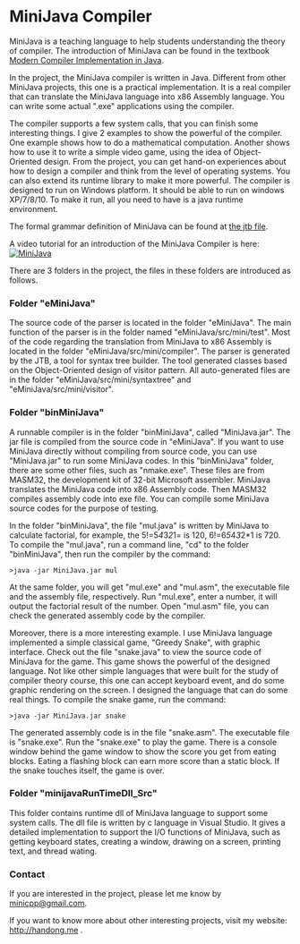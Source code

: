 # MiniJava Compiler

MiniJava is a teaching language to help students understanding the theory of compiler.
The introduction of MiniJava can be found in the textbook
[Modern Compiler Implementation in Java](https://www.cs.princeton.edu/~appel/modern/java/).

In the project, the MiniJava compiler is written in Java.
Different from other MiniJava projects, this one is a practical implementation.
It is a real compiler that can translate the MiniJava language into x86 Assembly language.
You can write some actual ".exe" applications using the compiler.

The compiler supports a few system calls, that you can finish some interesting things.
I give 2 examples to show the powerful of the compiler.
One example shows how to do a mathematical computation.
Another shows how to use it to write a simple video game, using the idea of Object-Oriented design.
From the project, you can get hand-on experiences about how to design a compiler and think from the level of operating systems.
You can also extend its runtime library to make it more powerful.
The compiler is designed to run on Windows platform.
It should be able to run on windows XP/7/8/10.
To make it run, all you need to have is a java runtime environment.


The formal grammar definition of MiniJava can be found at 
[the jtb file](eMiniJava/src/mini/minijava.jtb).

A video tutorial for an introduction of the MiniJava Compiler is here:
[![MiniJava](https://img.youtube.com/vi/N1sFl5zKNCE/0.jpg)](https://youtu.be/N1sFl5zKNCE)

There are 3 folders in the project, the files in these folders are introduced as follows.
### Folder "eMiniJava"
The source code of the parser is located in the folder "eMiniJava".
The main function of the parser is in the folder named "eMiniJava/src/mini/test".
Most of the code regarding the translation from MiniJava to x86 Assembly is located in the folder
"eMiniJava/src/mini/compiler".
The parser is generated by the JTB, a tool for syntax tree builder.
The tool generated classes based on the Object-Oriented design of visitor pattern.
All auto-generated files are in the folder "eMiniJava/src/mini/syntaxtree" and "eMiniJava/src/mini/visitor".

### Folder "binMiniJava"
A runnable compiler is in the folder "binMiniJava", called "MiniJava.jar". The jar file is compiled from the source code in "eMiniJava". If you want to use MiniJava directly without compiling from source code, you can use "MiniJava.jar" to run some MiniJava codes.
In this "binMiniJava" folder, there are some other files, such as "nmake.exe". These files are from MASM32, the development kit of 32-bit Microsoft assembler. MiniJava translates the MiniJava code into x86 Assembly code. Then MASM32 compiles assembly code into exe file.
You can compile some MiniJava source codes for the purpose of testing.

In the folder "binMiniJava", the file "mul.java" is written by MiniJava to calculate factorial, for example, the 5!=5*4*3*2*1= is 120, 6!=6*5*4*3*2*1 is 720. To compile the "mul.java", run a command line, "cd" to the folder "binMiniJava", then run the compiler by the command:
```
>java -jar MiniJava.jar mul
```
At the same folder, you will get "mul.exe" and "mul.asm", the executable file and the assembly file, respectively.
Run "mul.exe", enter a number, it will output the factorial result of the number.
Open "mul.asm" file, you can check the generated assembly code by the compiler.

Moreover, there is a more interesting example. I use MiniJava language implemented a simple classical game, "Greedy Snake",
with graphic interface.
Check out the file "snake.java" to view the source code of MiniJava for the game. This game shows the powerful of the designed language. Not like other simple languages that were built for the study of compiler theory course, this one can accept keyboard event, and do some graphic rendering on the screen. I designed the language that can do some real things. To compile the snake game, run the command:
```
>java -jar MiniJava.jar snake
```
The generated assembly code is in the file "snake.asm".
The executable file is "snake.exe".
Run the "snake.exe" to play the game. There is a console window behind the game window to show the score you get from eating blocks.
Eating a flashing block can earn more score than a static block. If the snake touches itself, the game is over.

### Folder "minijavaRunTimeDll_Src"
This folder contains runtime dll of MiniJava language to support some system calls. The dll file is written by c language in Visual Studio. It gives a detailed implementation to support the I/O functions of MiniJava, such as getting keyboard states, creating a window, drawing on a screen, printing text, and thread wating.

### Contact
If you are interested in the project, please let me know by minicpp@gmail.com.

If you want to know more about other interesting projects, visit my website: http://handong.me . 
